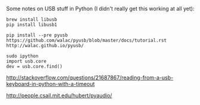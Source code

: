 
Some notes on USB stuff in Python (I didn't really get this working at all yet):

```
brew install libusb
pip install libusb1

pip install --pre pyusb
https://github.com/walac/pyusb/blob/master/docs/tutorial.rst
http://walac.github.io/pyusb/

sudo ipython
import usb.core
dev = usb.core.find()
```

http://stackoverflow.com/questions/21687867/reading-from-a-usb-keyboard-in-python-with-a-timeout

http://people.csail.mit.edu/hubert/pyaudio/
